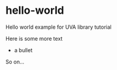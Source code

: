 # hello-world
Hello world example for UVA library tutorial

Here is some more text
* a bullet

So on...
